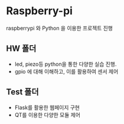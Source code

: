 # Raspberry-pi

raspberrypi 와 Python 을 이용한 프로젝트 진행
## HW 폴더
 - led, piezo등 python을 통한 다양한 실습 진행.
 - gpio 에 대해 이해하고, 이를 활용하여 센서 제어

## Test 폴더
  - Flask를 활용한 웹페이지 구현
  - QT를 이용한 다양한 모듈 제어
